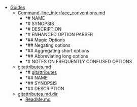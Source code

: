 - <a href = "E:\Node_projects\Node_Way\NBase\_Md\_Index\_Git\content\Docs\git-scm.com\Point_learn\Guides\cat.Guides\dir.Guides.md">Guides</a>
    - <a href = "E:\Node_projects\Node_Way\NBase\_Md\_Index\_Git\content\Docs\git-scm.com\Point_learn\Guides\Command-line_interface_conventions.md">Command-line_interface_conventions.md</a>
        - *# NAME
        - *# SYNOPSIS
        - *# DESCRIPTION
        - *# ENHANCED OPTION PARSER
        - *## Magic Options
        - *## Negating options
        - *## Aggregating short options
        - *## Abbreviating long options
        - *# NOTES ON FREQUENTLY CONFUSED OPTIONS
    - <a href = "E:\Node_projects\Node_Way\NBase\_Md\_Index\_Git\content\Docs\git-scm.com\Point_learn\Guides\gitattributes.md">gitattributes.md</a>
        - *# [gitattributes](https://git-scm.com/docs/gitattributes)
        - *## NAME
        - *## SYNOPSIS
        - *## DESCRIPTION
    - <a href = "E:\Node_projects\Node_Way\NBase\_Md\_Index\_Git\content\Docs\git-scm.com\Point_learn\Guides\gitattributes.md.dir\cat.gitattributes.md.dir\dir.gitattributes.md.dir.md">gitattributes.md.dir</a>
        - <a href = "E:\Node_projects\Node_Way\NBase\_Md\_Index\_Git\content\Docs\git-scm.com\Point_learn\Guides\gitattributes.md.dir\ReadMe.md">ReadMe.md</a>
    
